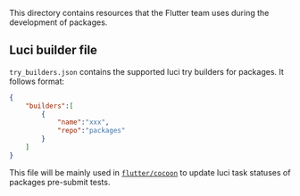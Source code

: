 This directory contains resources that the Flutter team uses during 
the development of packages.

## Luci builder file
`try_builders.json` contains the supported luci try builders 
for packages. It follows format:
```json
{
    "builders":[
        {
            "name":"xxx",
            "repo":"packages"
        }
    ]
}
```
This file will be mainly used in [`flutter/cocoon`](https://github.com/flutter/cocoon)
to update luci task statuses of packages pre-submit tests.

